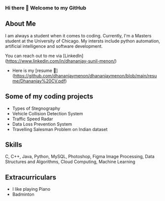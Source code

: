 ### Hi there 👋 Welcome to my GitHub

## About Me
I am always a student when it comes to coding. Currently, I'm a Masters student at the University of Chicago. My intersts include python automation, artificial intelligence and software development.

You can reach out to me via [LinkedIn] (https://www.linkedin.com/in/dhananjay-sunil-menon/)

- Here is my [resume 📄] (https://github.com/dhananjaymenon/dhananjaymenon/blob/main/resume/Dhananjay%20CV.pdf)

## Some of my coding projects
- Types of Stegnography
- Vehicle Collision Detection System
- Traffic Speed Radar
- Data Loss Prevention System
- Travelling Salesman Problem on Indian dataset

## Skills
C, C++, Java, Python, MySQL, Photoshop, Figma
Image Processing, Data Structures and Algorithms, Cloud Computing, Machine Learning



## Extracurriculars
- I like playing Piano
- Badminton






## 

<!--
**dhananjaymenon/dhananjaymenon** is a ✨ _special_ ✨ repository because its `README.md` (this file) appears on your GitHub profile.

Here are some ideas to get you started:

- 🔭 I’m currently working on ...
- 🌱 I’m currently learning ...
- 👯 I’m looking to collaborate on ...
- 🤔 I’m looking for help with ...
- 💬 Ask me about ...
- 📫 How to reach me: ...
- 😄 Pronouns: ...
- ⚡ Fun fact: ...
-->


